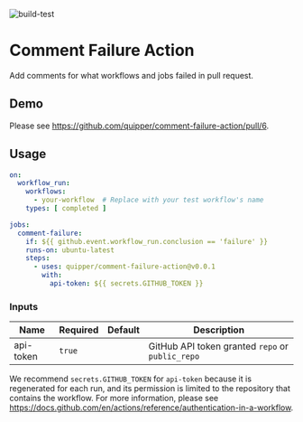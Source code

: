 ![build-test](https://github.com/quipper/comment-failure-action/workflows/build-test/badge.svg)

# Comment Failure Action

Add comments for what workflows and jobs failed in pull request.

## Demo

Please see https://github.com/quipper/comment-failure-action/pull/6.

## Usage

```yaml
on:
  workflow_run:
    workflows:
      - your-workflow  # Replace with your test workflow's name
    types: [ completed ]

jobs:
  comment-failure:
    if: ${{ github.event.workflow_run.conclusion == 'failure' }}
    runs-on: ubuntu-latest
    steps:
      - uses: quipper/comment-failure-action@v0.0.1
        with:
          api-token: ${{ secrets.GITHUB_TOKEN }}
```

### Inputs

| Name      | Required | Default | Description                                      |
|-----------|----------|---------|--------------------------------------------------|
| api-token | `true`   |         | GitHub API token granted `repo` or `public_repo` |

We recommend `secrets.GITHUB_TOKEN` for `api-token` because it is regenerated for each run, and its permission is limited to the repository that contains the workflow.
For more information, please see https://docs.github.com/en/actions/reference/authentication-in-a-workflow.
